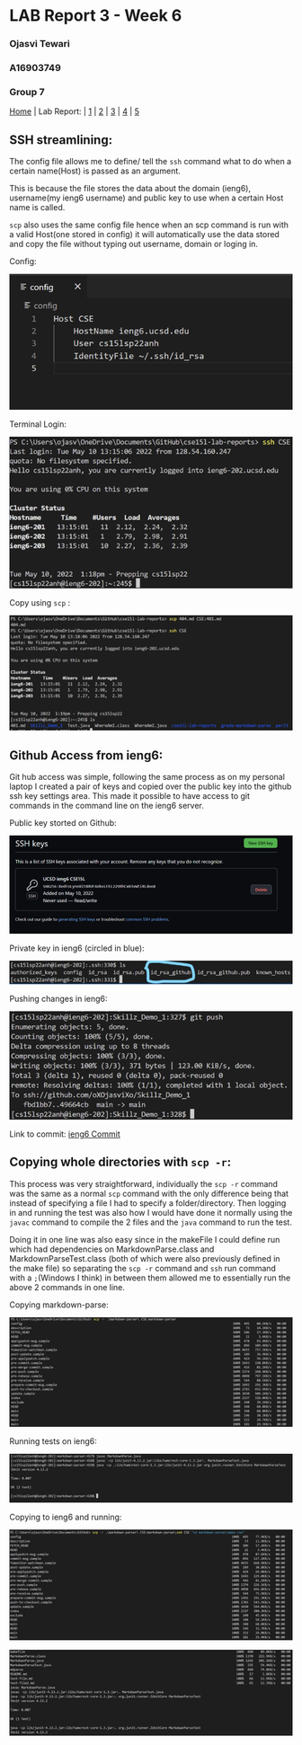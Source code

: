 # LAB Report 3 - Week 6
### Ojasvi Tewari
### A16903749
### Group 7

[Home](index.html) | Lab Report: | [1](lab-report-1-week-2.html) | [2](lab-report-2-week-4.html) | [3](lab-report-3-week-6.html) | [4](lab-report-4-week-8.html) | [5](lab-report-5-week-10.html)

## SSH streamlining:

The config file allows me to define/ tell the `ssh` command what to do when a certain name(Host) is passed as an argument.

This is because the file stores the data about the domain (ieng6), username(my ieng6 username) and public key to use when a certain Host name is called.

`scp` also uses the same config file hence when an scp command is run with a valid Host(one stored in config) it will automatically use the data stored and copy the file without typing out username, domain or loging in.

Config:

![config](Screenshots/SSHConfig.png)

Terminal Login:

![Login](Screenshots/SSHStreamline.png)

Copy using `scp` :

![Copy](Screenshots/SSHCopy.png)

## Github Access from ieng6:

Git hub access was simple, following the same process as on my personal laptop I created a pair of keys and copied over the public key into the github ssh key settings area. This made it possible to have access to git commands in the command line on the ieng6 server.

Public key storted on Github:

![PubKey](Screenshots/ieng6GitKey.png)

Private key in ieng6 (circled in blue):

![PrivKey](Screenshots/ieng6PrivateKey.jpg)

Pushing changes in ieng6:

![GitPush](Screenshots/ieng6GitPush.png)

Link to commit: [ieng6 Commit](https://github.com/oXOjasviXo/Skillz_Demo_1/commit/49664cbfa541f9b874cf9af51369291000c89ea5)

## Copying whole directories with `scp -r`:

This process was very straightforward, individually the `scp -r` command was the same as a normal `scp` command with the only difference being that instead of specifying a file I had to specify a folder/directory. Then logging in and running the test was also how I would have done it normally using the `javac` command to compile the 2 files and the `java` command to run the test.

Doing it in one line was also easy since in the makeFile I could define run which had dependencies on MarkdownParse.class and MarkdownParseTest.class (both of which were also previously defined in the make file) so separating the `scp -r` command and `ssh` run command with a `;`(Windows I think) in between them allowed me to essentially run the above 2 commands in one line. 

Copying markdown-parse:

![CopyMkdPrs](Screenshots/SCPRepo.png)

Running tests on ieng6:

![ieng6Running](Screenshots/SCPRunning.png)

Copying to ieng6 and running:

![SCP+SSH Pt1](Screenshots/SCP_SSHPt1.png)

![SCP+SSH Pt2](Screenshots/SCP_SSHPt2.png)

